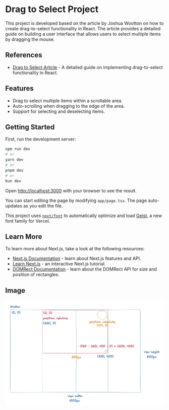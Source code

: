 # Drag to Select Project

This project is developed based on the article by Joshua Wootton on how to create drag-to-select functionality in React. The article provides a detailed guide on building a user interface that allows users to select multiple items by dragging the mouse.

## References

- [Drag to Select Article](https://www.joshuawootonn.com/react-drag-to-select#auto-scrolling) - A detailed guide on implementing drag-to-select functionality in React.

## Features

- Drag to select multiple items within a scrollable area.
- Auto-scrolling when dragging to the edge of the area.
- Support for selecting and deselecting items.

## Getting Started

First, run the development server:

```bash
npm run dev
# or
yarn dev
# or
pnpm dev
# or
bun dev
```

Open [http://localhost:3000](http://localhost:3000) with your browser to see the result.

You can start editing the page by modifying `app/page.tsx`. The page auto-updates as you edit the file.

This project uses [`next/font`](https://nextjs.org/docs/app/building-your-application/optimizing/fonts) to automatically optimize and load [Geist](https://vercel.com/font), a new font family for Vercel.

## Learn More

To learn more about Next.js, take a look at the following resources:

- [Next.js Documentation](https://nextjs.org/docs) - learn about Next.js features and API.
- [Learn Next.js](https://nextjs.org/learn) - an interactive Next.js tutorial.
- [DOMRect Documentation](https://developer.mozilla.org/en-US/docs/Web/API/DOMRect) - learn about the DOMRect API for size and position of rectangles.

## Image

![DOM](src/app/assets/image.jpeg)
